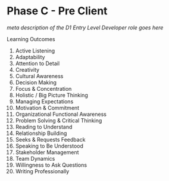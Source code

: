 # Phase C - Pre Client

*meta description of the D1 Entry Level Developer role goes here*

Learning Outcomes

1. Active Listening
2. Adaptability
3. Attention to Detail
4. Creativity
5. Cultural Awareness
6. Decision Making
7. Focus & Concentration
8. Holistic / Big Picture Thinking
9. Managing Expectations
10. Motivation & Commitment
11. Organizational Functional Awareness
12. Problem Solving & Critical Thinking
13. Reading to Understand
14. Relationship Building
15. Seeks & Requests Feedback
16. Speaking to Be Understood
17. Stakeholder Management
18. Team Dynamics
19. Willingness to Ask Questions
20. Writing Professionally
